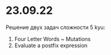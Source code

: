 # 23.09.22
Решение двух задач сложности 5 kyu:

1. Four Letter Words ~ Mutations
2. Evaluate a postfix expression

